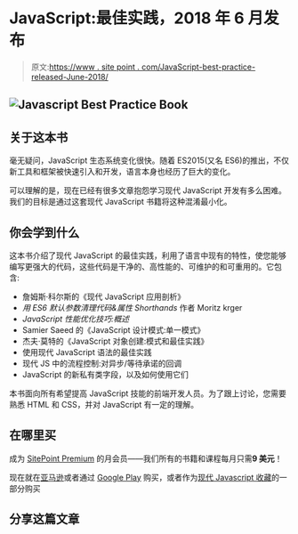 # JavaScript:最佳实践，2018 年 6 月发布

> 原文:[https://www . site point . com/JavaScript-best-practice-released-June-2018/](https://www.sitepoint.com/javascript-best-practice-released-june-2018/)

## ![Javascript Best Practice Book](../Images/f3c0e2886c8a0e98020abe3d4b31650f.png)

## 关于这本书

毫无疑问，JavaScript 生态系统变化很快。随着 ES2015(又名 ES6)的推出，不仅新工具和框架被快速引入和开发，语言本身也经历了巨大的变化。

可以理解的是，现在已经有很多文章抱怨学习现代 JavaScript 开发有多么困难。我们的目标是通过这套现代 JavaScript 书籍将这种混淆最小化。

## 你会学到什么

这本书介绍了现代 JavaScript 的最佳实践，利用了语言中现有的特性，使您能够编写更强大的代码，这些代码是干净的、高性能的、可维护的和可重用的。它包含:

*   詹姆斯·科尔斯的《现代 JavaScript 应用剖析》
*   *用 ES6 默认参数清理代码&属性 Shorthands* 作者 Moritz krger
*   *JavaScript 性能优化技巧:概述*
*   Samier Saeed 的《JavaScript 设计模式:单一模式》
*   杰夫·莫特的《JavaScript 对象创建:模式和最佳实践》
*   使用现代 JavaScript 语法的最佳实践
*   现代 JS 中的流程控制:对异步/等待承诺的回调
*   JavaScript 的新私有类字段，以及如何使用它们

本书面向所有希望提高 JavaScript 技能的前端开发人员。为了跟上讨论，您需要熟悉 HTML 和 CSS，并对 JavaScript 有一定的理解。

## **在哪里买**

成为 [SitePoint Premium](https://www.sitepoint.com/premium/books/javascript-best-practice?ref_source=sitepoint&ref_medium=article_copy&ref_campaign=js-best-practice) 的月会员——我们所有的书籍和课程每月只需**9 美元**！

现在就在[亚马逊](https://www.amazon.com/JavaScript-Best-Practice-James-Kolce-ebook/dp/B07DGPHH8Q/ref=sr_1_1?s=books)或者通过 [Google Play](https://play.google.com/store/books/details/James_Kolce_JavaScript_Best_Practice?id=2iReDwAAQBAJ) 购买，或者作为[现代 Javascript 收藏](https://www.amazon.com/dp/B07DHYM4ZW/ref=emc_b_5_i)的一部分购买

## 分享这篇文章